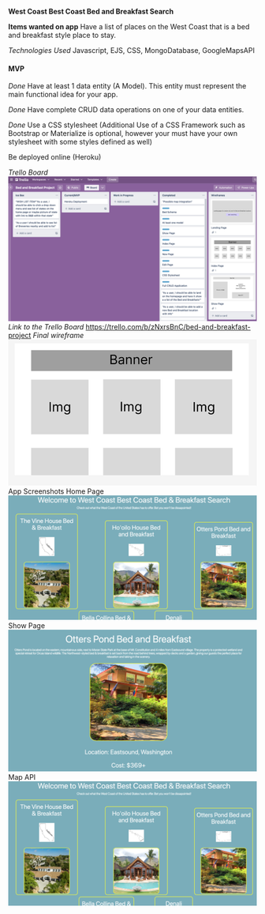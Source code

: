 **West Coast Best Coast Bed and Breakfast Search**

**Items wanted on app**
Have a list of places on the West Coast that is a bed and breakfast style place to stay.

*Technologies Used*
Javascript, EJS, CSS, MongoDatabase, GoogleMapsAPI
#### MVP
*Done* Have at least 1 data entity (A Model). This entity must represent the main functional idea for your app.

*Done* Have complete CRUD data operations on one of your data entities.

*Done* Use a CSS stylesheet (Additional Use of a CSS Framework such as Bootstrap or Materialize is optional, however your must have your own stylesheet with some styles defined as well)

Be deployed online (Heroku)

*Trello Board*
![](public/css/img/Screen%20Shot%202022-11-07%20at%205.05.13%20PM%20(3).png)
*Link to the Trello Board*
https://trello.com/b/zNxrsBnC/bed-and-breakfast-project
*Final wireframe*
![](public/css/img/Screen%20Shot%202022-11-08%20at%204.01.53%20PM%20(3).png)
App Screenshots 
Home Page
![](public/css/img/Screen%20Shot%202022-11-07%20at%205.24.05%20PM%20(3).png)
Show Page
![](public/css/img/Screen%20Shot%202022-11-07%20at%205.17.42%20PM%20(3).png)
Map API
![](public/css/img/Screen%20Shot%202022-11-07%20at%205.24.05%20PM%20(3).png)

